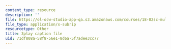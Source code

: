 ```yaml
---
content_type: resource
description: ''
file: https://ol-ocw-studio-app-qa.s3.amazonaws.com/courses/18-02sc-multivariable-calculus-fall-2010/71df808a58f856e18d6a5f7adee3cc77_Tgk9wURblAw.vtt
file_type: application/x-subrip
resourcetype: Other
title: 3play caption file
uid: 71df808a-58f8-56e1-8d6a-5f7adee3cc77
---
```

